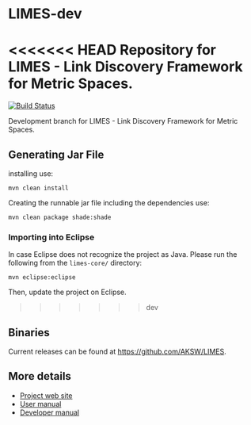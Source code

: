 # LIMES-dev
<<<<<<< HEAD
Repository for LIMES - Link Discovery Framework for Metric Spaces.
=======

[![Build Status](https://travis-ci.org/AKSW/LIMES-dev.svg?branch=dev)](https://travis-ci.org/AKSW/LIMES-dev)

Development branch for LIMES - Link Discovery Framework for Metric Spaces.

## Generating Jar File
installing use:
```
mvn clean install
```

Creating the runnable jar file including the dependencies use:
```
mvn clean package shade:shade
```

### Importing into Eclipse
In case Eclipse does not recognize the project as Java. Please run the following from the `limes-core/` directory:
```
mvn eclipse:eclipse
```
Then, update the project on Eclipse.
>>>>>>> dev

## Binaries
Current releases can be found at https://github.com/AKSW/LIMES.

## More details

* [Project web site](http://aksw.org/Projects/LIMES)
* [User manual](http://aksw.github.io/LIMES-dev/user_manual/)
* [Developer manual](http://aksw.github.io/LIMES-dev/developer_manual/)
